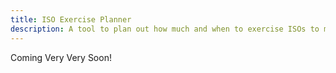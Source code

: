 ```yaml
---
title: ISO Exercise Planner
description: A tool to plan out how much and when to exercise ISOs to minimize AMT
---
```


Coming Very Very Soon!


<!--- Yes, I am aware that your settings from AMT Calc do not save over.... --->